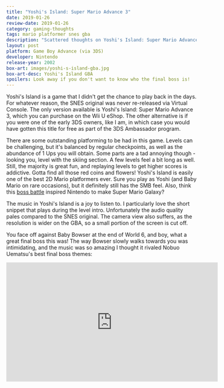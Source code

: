 ```yaml
---
title: "Yoshi's Island: Super Mario Advance 3"
date: 2019-01-26
review-date: 2019-01-26
category: gaming-thoughts
tags: mario platformer snes gba
description: "Scattered thoughts on Yoshi's Island: Super Mario Advance 3"
layout: post
platform: Game Boy Advance (via 3DS)
developer: Nintendo
release-year: 2002
box-art: images/yoshi-s-island-gba.jpg
box-art-desc: Yoshi's Island GBA
spoilers: Look away if you don't want to know who the final boss is!
---
```

Yoshi's Island is a game that I didn't get the chance to play back in the days. For whatever reason, the SNES original was never re-released via Virtual Console. The only version available is Yoshi's Island: Super Mario Advance 3, which you can purchase on the Wii U eShop. The other alternative is if you were one of the early 3DS owners, like I am, in which case you would have gotten this title for free as part of the 3DS Ambassador program.

There are some outstanding platforming to be had in this game. Levels can be challenging, but it's balanced by regular checkpoints, as well as the abundance of 1 Ups you will obtain. Some parts are a tad annoying though - looking you, level with the skiing section. A few levels feel a bit long as well. Still, the majority is great fun, and replaying levels to get higher scores is addictive. Gotta find all those red coins and flowers! Yoshi's Island is easily one of the best 2D Mario platformers ever. Sure you play as Yoshi (and Baby Mario on rare occasions), but it definitely still has the SMB feel. Also, think this <a href="https://youtu.be/UptQhapDWjo?t=264" target="_blank" rel="noopener">boss battle</a> inspired Nintendo to make Super Mario Galaxy?

The music in Yoshi's Island is a joy to listen to. I particularly love the short snippet that plays during the level intro. Unfortunately the audio quality pales compared to the SNES original. The camera view also suffers, as the resolution is wider on the GBA, so a small portion of     the screen is cut off.

You face off against Baby Bowser at the end of World 6, and boy, what a great final boss this was! The way Bowser slowly walks towards you was intimidating, and the music was so amazing I thought it rivaled Nobuo Uematsu's best final boss themes:

<div class="content-container">
    <iframe width="560" height="315" src="https://www.youtube.com/embed/anv1LZzX-Qw?start=117" frameborder="0" allow="accelerometer; autoplay; encrypted-media; gyroscope; picture-in-picture" allowfullscreen></iframe>
</div>